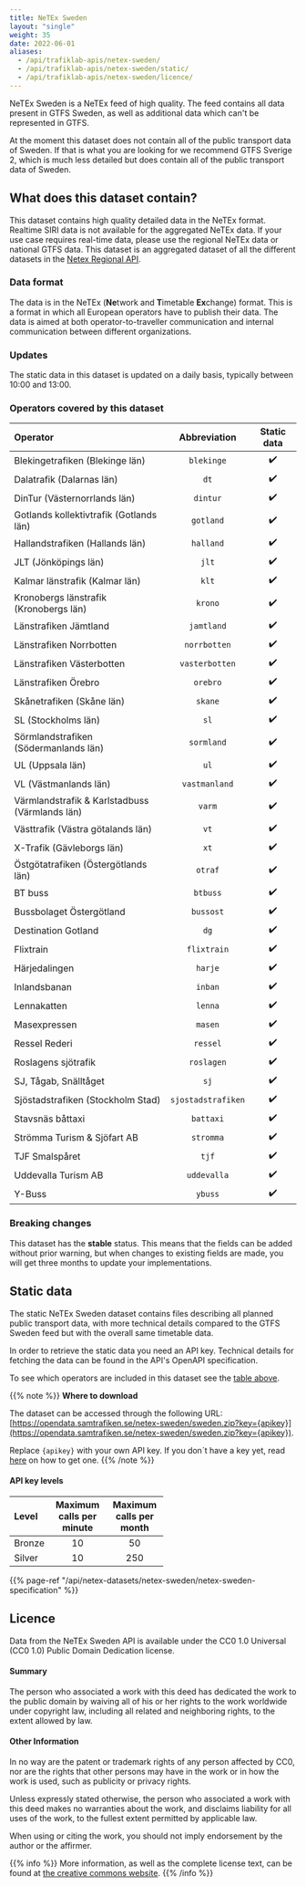 ```yaml
---
title: NeTEx Sweden
layout: "single"
weight: 35
date: 2022-06-01
aliases:
  - /api/trafiklab-apis/netex-sweden/
  - /api/trafiklab-apis/netex-sweden/static/
  - /api/trafiklab-apis/netex-sweden/licence/
---
```


NeTEx Sweden is a NeTEx feed of high quality. The feed contains all data present in GTFS Sweden, as
well as additional data which can't be represented in GTFS.

At the moment this dataset does not contain all of the public transport data of Sweden.
If that is what you are looking for we recommend GTFS Sverige 2, which is much less detailed but does contain all of the public transport data of Sweden.

## What does this dataset contain?

This dataset contains high quality detailed data in the NeTEx format. Realtime SIRI data is not available for the aggregated NeTEx data. If your use case
requires real-time data, please use the regional NeTEx data or national GTFS data.
This dataset is an aggregated dataset of all the different datasets in the [Netex Regional API](/api/netex-datasets/netex-regional/).

### Data format

The data is in the NeTEx (**Ne**twork and **T**imetable **Ex**change) format. This is a format in which all European
operators have to publish their data. The data is aimed at both operator-to-traveller communication and internal
communication between different organizations.

### Updates

The static data in this dataset is updated on a daily basis, typically between 10:00 and 13:00.

### Operators covered by this dataset

| Operator                                       |    Abbreviation    | Static data |
|:-----------------------------------------------|:------------------:|:-----------:|
| Blekingetrafiken (Blekinge län)                |     `blekinge`     |     ✔️      |
| Dalatrafik (Dalarnas län)                      |        `dt`        |     ✔️      |
| DinTur (Västernorrlands län)                   |      `dintur`      |     ✔️      |
| Gotlands kollektivtrafik (Gotlands län)        |     `gotland`      |     ✔️      |
| Hallandstrafiken (Hallands län)                |     `halland`      |     ✔️      |
| JLT (Jönköpings län)                           |       `jlt`        |     ✔️      |
| Kalmar länstrafik (Kalmar län)                 |       `klt`        |     ✔️      |
| Kronobergs länstrafik (Kronobergs län)         |      `krono`       |     ✔️      |
| Länstrafiken Jämtland                          |     `jamtland`     |     ✔️      |
| Länstrafiken Norrbotten                        |    `norrbotten`    |     ✔️      |
| Länstrafiken Västerbotten                      |   `vasterbotten`   |     ✔️      |
| Länstrafiken Örebro                            |      `orebro`      |     ✔️      |
| Skånetrafiken (Skåne län)                      |      `skane`       |     ✔️      |
| SL (Stockholms län)                            |        `sl`        |     ✔️      |
| Sörmlandstrafiken (Södermanlands län)          |     `sormland`     |     ✔️      |
| UL (Uppsala län)                               |        `ul`        |     ✔️      |
| VL (Västmanlands län)                          |   `vastmanland`    |     ✔️      |
| Värmlandstrafik & Karlstadbuss (Värmlands län) |       `varm`       |     ✔️      |
| Västtrafik (Västra götalands län)              |        `vt`        |     ✔️      |
| X-Trafik (Gävleborgs län)                      |        `xt`        |     ✔️      |
| Östgötatrafiken (Östergötlands län)            |      `otraf`       |     ✔️      |
| BT buss                                        |      `btbuss`      |     ✔️      |
| Bussbolaget Östergötland                       |     `bussost`      |     ✔️      |
| Destination Gotland                            |        `dg`        |     ✔️      |
| Flixtrain                                      |    `flixtrain`     |     ✔️      |
| Härjedalingen                                  |      `harje`       |     ✔️      |
| Inlandsbanan                                   |      `inban`       |     ✔️      |
| Lennakatten                                    |      `lenna`       |     ✔️      |
| Masexpressen                                   |      `masen`       |     ✔️      |
| Ressel Rederi                                  |      `ressel`      |     ✔️      |
| Roslagens sjötrafik                            |     `roslagen`     |     ✔️      |
| SJ, Tågab, Snälltåget                          |        `sj`        |     ✔️      |
| Sjöstadstrafiken (Stockholm Stad)              | `sjostadstrafiken` |     ✔️      |
| Stavsnäs båttaxi                               |     `battaxi`      |     ✔️      |
| Strömma Turism & Sjöfart AB                    |     `stromma`      |     ✔️      |
| TJF Smalspåret                                 |       `tjf`        |     ✔️      |
| Uddevalla Turism AB                            |    `uddevalla`     |     ✔️      |
| Y-Buss                                         |      `ybuss`       |     ✔️      |

### Breaking changes

This dataset has the **stable** status. This means that the fields can be added without prior warning, but when changes
to existing fields are made, you will get three months to update your implementations.

## Static data 

The static NeTEx Sweden dataset contains files describing all planned public transport data, with more technical
details compared to the GTFS Sweden feed but with the overall same timetable data.

In order to retrieve the static data you need an API key. Technical details for fetching the data can be found in the
API's OpenAPI specification.

To see which operators are included in this dataset see the [table above](#operators-covered-by-this-dataset).

{{% note %}}
**Where to download**

The dataset can be accessed through the following URL:
[https://opendata.samtrafiken.se/netex-sweden/sweden.zip?key={apikey}](https://opendata.samtrafiken.se/netex-sweden/sweden.zip?key={apikey}).

Replace `{apikey}` with your own API key. If you don´t have a key yet, read [here](/docs/using-trafiklab/getting-api-keys) on how to get one.
{{% /note %}}

<div style="max-width: 270px">

#### API key levels

| Level  | Maximum calls per minute | Maximum calls per month |
|:-------|:------------------------:|:-----------------------:|
| Bronze |            10            |           50            |
| Silver |            10            |           250           |

</div>

{{% page-ref "/api/netex-datasets/netex-sweden/netex-sweden-specification" %}}

## Licence

Data from the NeTEx Sweden API is available under the CC0 1.0 Universal (CC0 1.0) Public Domain Dedication license.

#### Summary

The person who associated a work with this deed has dedicated the work to the public domain by waiving all of his or her
rights to the work worldwide under copyright law, including all related and neighboring rights, to the extent allowed by
law.

#### Other Information

In no way are the patent or trademark rights of any person affected by CC0, nor are the rights that other persons may
have in the work or in how the work is used, such as publicity or privacy rights.

Unless expressly stated otherwise, the person who associated a work with this deed makes no warranties about the work,
and disclaims liability for all uses of the work, to the fullest extent permitted by applicable law.

When using or citing the work, you should not imply endorsement by the author or the affirmer.

{{% info %}}
More information, as well as the complete license text, can be found at
[the creative commons website](https://creativecommons.org/publicdomain/zero/1.0/deed.en).
{{% /info %}} 